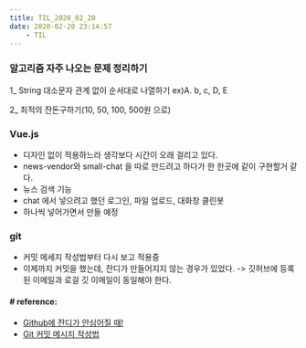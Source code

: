 ```yaml
---
title: TIL_2020_02_20
date: 2020-02-20 23:14:57
    - TIL
---
```


### 알고리즘 자주 나오는 문제 정리하기
1_ String 대소문자 관계 없이 순서대로 나열하기
    ex)A. b, c, D, E

2_ 최적의 잔돈구하기(10, 50, 100, 500원 으로)


### Vue.js
- 디자인 없이 적용하느라 생각보다 시간이 오래 걸리고 있다.
- news-vendor와 small-chat 을 따로 만드려고 하다가 한 한곳에 같이 구현할거 같다.
- 뉴스 검색 기능
- chat 에서 넣으려고 했던 로그인, 파일 업로드, 대화창 클린봇
- 하나씩 넣어가면서 만들 예정 

### git
- 커밋 메세지 작성법부터 다시 보고 적용중
- 이제까지 커밋을 했는데, 잔디가 만들어지지 않는 경우가 있었다. -> 깃허브에 등록된 이메일과 로걸 깃 이메일이 동일해야 한다.

#### # reference:
- [Github에 잔디가 안심어질 때!](https://devkyu.tistory.com/872)
- [Git 커밋 메시지 작성법](http://blog.weirdx.io/post/33832)
